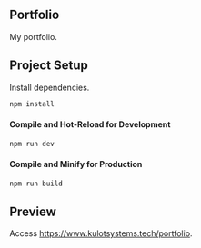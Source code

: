 ## Portfolio

My portfolio.

## Project Setup
Install dependencies.

```sh
npm install
```

#### Compile and Hot-Reload for Development

```sh
npm run dev
```

#### Compile and Minify for Production

```sh
npm run build
```

## Preview
Access <https://www.kulotsystems.tech/portfolio>.
